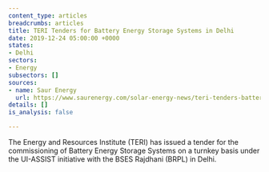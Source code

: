 ```yaml
---
content_type: articles
breadcrumbs: articles
title: TERI Tenders for Battery Energy Storage Systems in Delhi
date: 2019-12-24 05:00:00 +0000
states:
- Delhi
sectors:
- Energy
subsectors: []
sources:
- name: Saur Energy
  url: https://www.saurenergy.com/solar-energy-news/teri-tenders-battery-energy-storage-systems-delhi
details: []
is_analysis: false

---
```

The Energy and Resources Institute (TERI) has issued a tender for the commissioning of Battery Energy Storage Systems on a turnkey basis under the UI-ASSIST initiative with the BSES Rajdhani (BRPL) in Delhi.